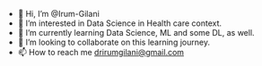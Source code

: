 - 👋 Hi, I’m @Irum-Gilani
- 👀 I’m interested in Data Science in Health care context.
- 🌱 I’m currently learning Data Science, ML and some DL, as well. 
- 💞️ I’m looking to collaborate on this learning journey.
- 📫 How to reach me drirumgilani@gmail.com
  

<!---
Irum-Gilani/Irum-Gilani is a ✨ special ✨ repository because its `README.md` (this file) appears on your GitHub profile.
You can click the Preview link to take a look at your changes.
--->
